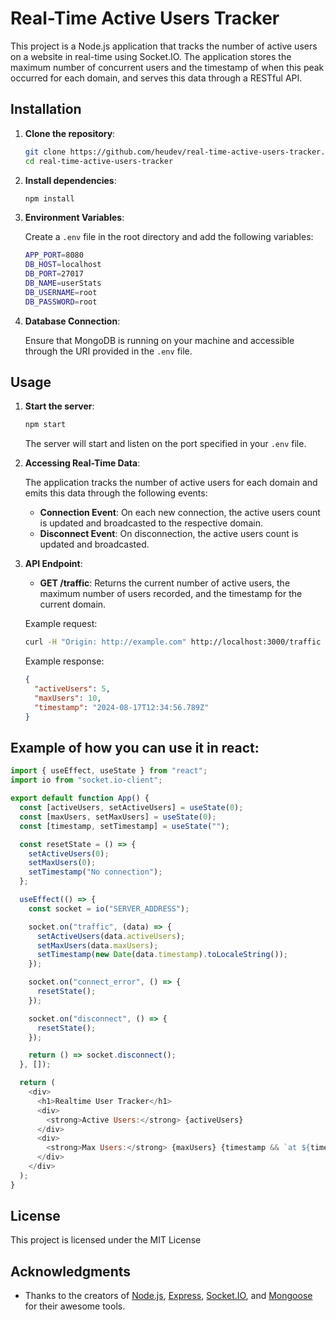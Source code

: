 # Real-Time Active Users Tracker

This project is a Node.js application that tracks the number of active users on a website in real-time using Socket.IO. The application stores the maximum number of concurrent users and the timestamp of when this peak occurred for each domain, and serves this data through a RESTful API.

## Installation

1. **Clone the repository**:

   ```bash
   git clone https://github.com/heudev/real-time-active-users-tracker.git
   cd real-time-active-users-tracker
   ```

2. **Install dependencies**:

   ```bash
   npm install
   ```

3. **Environment Variables**:

   Create a `.env` file in the root directory and add the following variables:

   ```bash
   APP_PORT=8080
   DB_HOST=localhost
   DB_PORT=27017
   DB_NAME=userStats
   DB_USERNAME=root
   DB_PASSWORD=root
   ```

4. **Database Connection**:

   Ensure that MongoDB is running on your machine and accessible through the URI provided in the `.env` file.

## Usage

1. **Start the server**:

   ```bash
   npm start
   ```

   The server will start and listen on the port specified in your `.env` file.

2. **Accessing Real-Time Data**:

   The application tracks the number of active users for each domain and emits this data through the following events:

   - **Connection Event**: On each new connection, the active users count is updated and broadcasted to the respective domain.
   - **Disconnect Event**: On disconnection, the active users count is updated and broadcasted.

3. **API Endpoint**:

   - **GET /traffic**: Returns the current number of active users, the maximum number of users recorded, and the timestamp for the current domain.

   Example request:

   ```bash
   curl -H "Origin: http://example.com" http://localhost:3000/traffic
   ```

   Example response:

   ```json
   {
     "activeUsers": 5,
     "maxUsers": 10,
     "timestamp": "2024-08-17T12:34:56.789Z"
   }
   ```

## Example of how you can use it in react:

```javascript
import { useEffect, useState } from "react";
import io from "socket.io-client";

export default function App() {
  const [activeUsers, setActiveUsers] = useState(0);
  const [maxUsers, setMaxUsers] = useState(0);
  const [timestamp, setTimestamp] = useState("");

  const resetState = () => {
    setActiveUsers(0);
    setMaxUsers(0);
    setTimestamp("No connection");
  };

  useEffect(() => {
    const socket = io("SERVER_ADDRESS");

    socket.on("traffic", (data) => {
      setActiveUsers(data.activeUsers);
      setMaxUsers(data.maxUsers);
      setTimestamp(new Date(data.timestamp).toLocaleString());
    });

    socket.on("connect_error", () => {
      resetState();
    });

    socket.on("disconnect", () => {
      resetState();
    });

    return () => socket.disconnect();
  }, []);

  return (
    <div>
      <h1>Realtime User Tracker</h1>
      <div>
        <strong>Active Users:</strong> {activeUsers}
      </div>
      <div>
        <strong>Max Users:</strong> {maxUsers} {timestamp && `at ${timestamp}`}
      </div>
    </div>
  );
}
```

## License

This project is licensed under the MIT License

## Acknowledgments

- Thanks to the creators of [Node.js](https://nodejs.org/), [Express](https://expressjs.com/), [Socket.IO](https://socket.io/), and [Mongoose](https://mongoosejs.com/) for their awesome tools.
